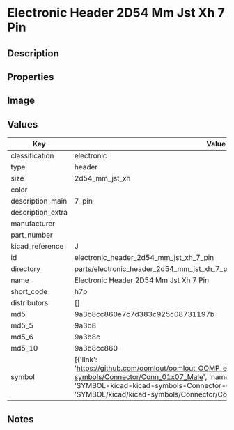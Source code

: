 # Electronic Header 2D54 Mm Jst Xh 7 Pin

## Description

## Properties


## Image


## Values

| Key | Value |
| --- | --- |
| classification | electronic |
| type | header |
| size | 2d54_mm_jst_xh |
| color |  |
| description_main | 7_pin |
| description_extra |  |
| manufacturer |  |
| part_number |  |
| kicad_reference | J |
| id | electronic_header_2d54_mm_jst_xh_7_pin |
| directory | parts/electronic_header_2d54_mm_jst_xh_7_pin |
| name | Electronic Header 2D54 Mm Jst Xh 7 Pin |
| short_code | h7p |
| distributors | [] |
| md5 | 9a3b8cc860e7c7d383c925c08731197b |
| md5_5 | 9a3b8 |
| md5_6 | 9a3b8c |
| md5_10 | 9a3b8cc860 |
| symbol | [{'link': 'https://github.com/oomlout/oomlout_OOMP_eda_V2/tree/main/SYMBOL/kicad/kicad-symbols/Connector/Conn_01x07_Male', 'name': 'Connector : Conn_01x07_Male', 'id': 'SYMBOL-kicad-kicad-symbols-Connector-Conn_01x07_Male', 'directory': 'SYMBOL/kicad/kicad-symbols/Connector/Conn_01x07_Male/'}] |

## Notes

